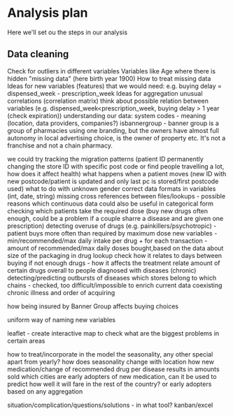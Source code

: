 # Analysis plan
Here we'll set ou the steps in our analysis

## Data cleaning
Check for outliers in different variables
Variables like Age where there is hidden "missing data" (here birth year 1900)
How to treat missing data 
Ideas for new variables (features) that we would need:
e.g. buying delay = dispensed_week - prescription_week
Ideas for aggregation
unusual correlations (correlation matrix)
think about possible relation between variables (e.g. dispensed_week<prescription_week, buying delay > 1 year (check expiration))
understanding our data:
system codes - meaning (location, data providers, companies?)
isbannergroup - banner group is a group of pharmacies using one branding, but the owners have almost full autonomy in local advertising choice, is the owner of property etc. It's not a franchise and not a chain pharmacy.

we could try tracking the migration patterns (patient ID permanently changing the store ID with specific post code or find people
travelling a lot, how does it affect health)
what happens when a patient moves (new ID with new postcode/patient is updated and only last pc is stored/first postcode used)
what to do with unknown gender
correct data formats in variables (int, date, string)
missing cross references between files/lookups - possible reasons
which continuous data could also be useful in categorical form
checking which patients take the required dose (buy new drugs often enough, could be a problem if a couple sharre a disease and are
given one prescription)
detecting overuse of drugs (e.g. painkillers/psychotropic) - patient buys more often than required by maximum dose
new variables - min/recommended/max daily intake per drug + 
for each transaction - amount of recommended/max daily doses bought,based on the data about size of the packaging in drug lookup
check how it relates to days between buying
if not enough drugs - how it affects the treatment
relate amount of certain drugs overall to people diagnosed with diseases (chronic)
detecting/predicting outbursts of diseases
which stores belong to which chains - checked, too difficult/impossible to enrich current data
coexisting chronic illness and order of acquiring


how being insured by Banner Group affects buying choices

uniform way of naming new variables

leaflet - create interactive map to check what are the biggest problems in certain areas

how to treat/incorporate in the model the seasonality, any other special apart from yearly?
how does seasonality change with location
how new medication/change of recommended drug per disease results in amounts sold
which cities are early adopters of new medication, can it be used to predict how well it will fare in the rest of the country?
or early adopters based on any aggregation

situation/complication/questions/solutions - in what tool? kanban/excel
